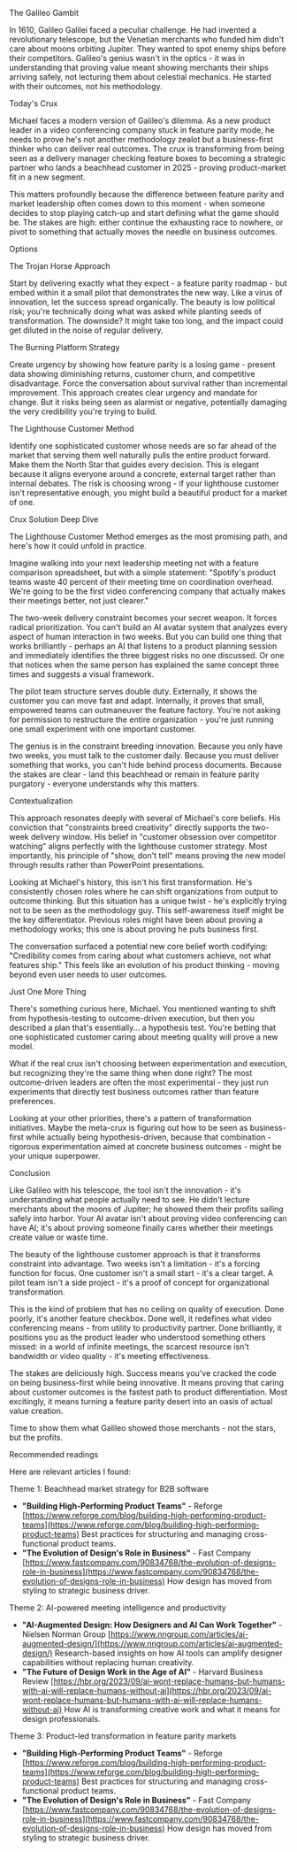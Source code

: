 The Galileo Gambit

In 1610, Galileo Galilei faced a peculiar challenge. He had invented a revolutionary telescope, but the Venetian merchants who funded him didn't care about moons orbiting Jupiter. They wanted to spot enemy ships before their competitors. Galileo's genius wasn't in the optics - it was in understanding that proving value meant showing merchants their ships arriving safely, not lecturing them about celestial mechanics. He started with their outcomes, not his methodology.

Today's Crux

Michael faces a modern version of Galileo's dilemma. As a new product leader in a video conferencing company stuck in feature parity mode, he needs to prove he's not another methodology zealot but a business-first thinker who can deliver real outcomes. The crux is transforming from being seen as a delivery manager checking feature boxes to becoming a strategic partner who lands a beachhead customer in 2025 - proving product-market fit in a new segment.

This matters profoundly because the difference between feature parity and market leadership often comes down to this moment - when someone decides to stop playing catch-up and start defining what the game should be. The stakes are high: either continue the exhausting race to nowhere, or pivot to something that actually moves the needle on business outcomes.

Options

The Trojan Horse Approach

Start by delivering exactly what they expect - a feature parity roadmap - but embed within it a small pilot that demonstrates the new way. Like a virus of innovation, let the success spread organically. The beauty is low political risk; you're technically doing what was asked while planting seeds of transformation. The downside? It might take too long, and the impact could get diluted in the noise of regular delivery.

The Burning Platform Strategy  

Create urgency by showing how feature parity is a losing game - present data showing diminishing returns, customer churn, and competitive disadvantage. Force the conversation about survival rather than incremental improvement. This approach creates clear urgency and mandate for change. But it risks being seen as alarmist or negative, potentially damaging the very credibility you're trying to build.

The Lighthouse Customer Method

Identify one sophisticated customer whose needs are so far ahead of the market that serving them well naturally pulls the entire product forward. Make them the North Star that guides every decision. This is elegant because it aligns everyone around a concrete, external target rather than internal debates. The risk is choosing wrong - if your lighthouse customer isn't representative enough, you might build a beautiful product for a market of one.

Crux Solution Deep Dive

The Lighthouse Customer Method emerges as the most promising path, and here's how it could unfold in practice.

Imagine walking into your next leadership meeting not with a feature comparison spreadsheet, but with a simple statement: "Spotify's product teams waste 40 percent of their meeting time on coordination overhead. We're going to be the first video conferencing company that actually makes their meetings better, not just clearer."

The two-week delivery constraint becomes your secret weapon. It forces radical prioritization. You can't build an AI avatar system that analyzes every aspect of human interaction in two weeks. But you can build one thing that works brilliantly - perhaps an AI that listens to a product planning session and immediately identifies the three biggest risks no one discussed. Or one that notices when the same person has explained the same concept three times and suggests a visual framework.

The pilot team structure serves double duty. Externally, it shows the customer you can move fast and adapt. Internally, it proves that small, empowered teams can outmaneuver the feature factory. You're not asking for permission to restructure the entire organization - you're just running one small experiment with one important customer.

The genius is in the constraint breeding innovation. Because you only have two weeks, you must talk to the customer daily. Because you must deliver something that works, you can't hide behind process documents. Because the stakes are clear - land this beachhead or remain in feature parity purgatory - everyone understands why this matters.

Contextualization

This approach resonates deeply with several of Michael's core beliefs. His conviction that "constraints breed creativity" directly supports the two-week delivery window. His belief in "customer obsession over competitor watching" aligns perfectly with the lighthouse customer strategy. Most importantly, his principle of "show, don't tell" means proving the new model through results rather than PowerPoint presentations.

Looking at Michael's history, this isn't his first transformation. He's consistently chosen roles where he can shift organizations from output to outcome thinking. But this situation has a unique twist - he's explicitly trying not to be seen as the methodology guy. This self-awareness itself might be the key differentiator. Previous roles might have been about proving a methodology works; this one is about proving he puts business first.

The conversation surfaced a potential new core belief worth codifying: "Credibility comes from caring about what customers achieve, not what features ship." This feels like an evolution of his product thinking - moving beyond even user needs to user outcomes.

Just One More Thing

There's something curious here, Michael. You mentioned wanting to shift from hypothesis-testing to outcome-driven execution, but then you described a plan that's essentially... a hypothesis test. You're betting that one sophisticated customer caring about meeting quality will prove a new model.

What if the real crux isn't choosing between experimentation and execution, but recognizing they're the same thing when done right? The most outcome-driven leaders are often the most experimental - they just run experiments that directly test business outcomes rather than feature preferences.

Looking at your other priorities, there's a pattern of transformation initiatives. Maybe the meta-crux is figuring out how to be seen as business-first while actually being hypothesis-driven, because that combination - rigorous experimentation aimed at concrete business outcomes - might be your unique superpower.

Conclusion

Like Galileo with his telescope, the tool isn't the innovation - it's understanding what people actually need to see. He didn't lecture merchants about the moons of Jupiter; he showed them their profits sailing safely into harbor. Your AI avatar isn't about proving video conferencing can have AI; it's about proving someone finally cares whether their meetings create value or waste time.

The beauty of the lighthouse customer approach is that it transforms constraint into advantage. Two weeks isn't a limitation - it's a forcing function for focus. One customer isn't a small start - it's a clear target. A pilot team isn't a side project - it's a proof of concept for organizational transformation.

This is the kind of problem that has no ceiling on quality of execution. Done poorly, it's another feature checkbox. Done well, it redefines what video conferencing means - from utility to productivity partner. Done brilliantly, it positions you as the product leader who understood something others missed: in a world of infinite meetings, the scarcest resource isn't bandwidth or video quality - it's meeting effectiveness.

The stakes are deliciously high. Success means you've cracked the code on being business-first while being innovative. It means proving that caring about customer outcomes is the fastest path to product differentiation. Most excitingly, it means turning a feature parity desert into an oasis of actual value creation.

Time to show them what Galileo showed those merchants - not the stars, but the profits.

Recommended readings

Here are relevant articles I found:

Theme 1: Beachhead market strategy for B2B software
- **"Building High-Performing Product Teams"** - Reforge
  [https://www.reforge.com/blog/building-high-performing-product-teams](https://www.reforge.com/blog/building-high-performing-product-teams)
  Best practices for structuring and managing cross-functional product teams.
- **"The Evolution of Design's Role in Business"** - Fast Company
  [https://www.fastcompany.com/90834768/the-evolution-of-designs-role-in-business](https://www.fastcompany.com/90834768/the-evolution-of-designs-role-in-business)
  How design has moved from styling to strategic business driver.

Theme 2: AI-powered meeting intelligence and productivity
- **"AI-Augmented Design: How Designers and AI Can Work Together"** - Nielsen Norman Group
  [https://www.nngroup.com/articles/ai-augmented-design/](https://www.nngroup.com/articles/ai-augmented-design/)
  Research-based insights on how AI tools can amplify designer capabilities without replacing human creativity.
- **"The Future of Design Work in the Age of AI"** - Harvard Business Review
  [https://hbr.org/2023/09/ai-wont-replace-humans-but-humans-with-ai-will-replace-humans-without-ai](https://hbr.org/2023/09/ai-wont-replace-humans-but-humans-with-ai-will-replace-humans-without-ai)
  How AI is transforming creative work and what it means for design professionals.

Theme 3: Product-led transformation in feature parity markets
- **"Building High-Performing Product Teams"** - Reforge
  [https://www.reforge.com/blog/building-high-performing-product-teams](https://www.reforge.com/blog/building-high-performing-product-teams)
  Best practices for structuring and managing cross-functional product teams.
- **"The Evolution of Design's Role in Business"** - Fast Company
  [https://www.fastcompany.com/90834768/the-evolution-of-designs-role-in-business](https://www.fastcompany.com/90834768/the-evolution-of-designs-role-in-business)
  How design has moved from styling to strategic business driver.